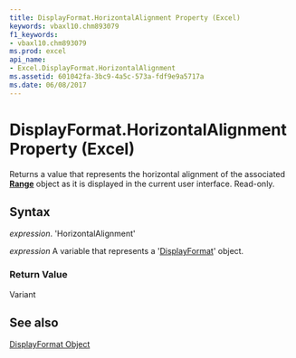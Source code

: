 ```yaml
---
title: DisplayFormat.HorizontalAlignment Property (Excel)
keywords: vbaxl10.chm893079
f1_keywords:
- vbaxl10.chm893079
ms.prod: excel
api_name:
- Excel.DisplayFormat.HorizontalAlignment
ms.assetid: 601042fa-3bc9-4a5c-573a-fdf9e9a5717a
ms.date: 06/08/2017
---
```



# DisplayFormat.HorizontalAlignment Property (Excel)

Returns a value that represents the horizontal alignment of the associated  **[Range](Excel.Range(objec).md)** object as it is displayed in the current user interface. Read-only.


## Syntax

 _expression_. 'HorizontalAlignment'

 _expression_ A variable that represents a '[DisplayFormat](Excel.DisplayFormat.md)' object.


### Return Value

Variant


## See also


[DisplayFormat Object](Excel.DisplayFormat.md)


